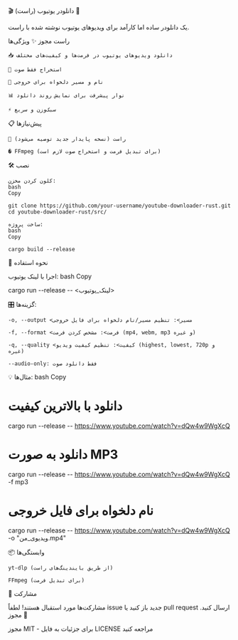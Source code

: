 🎬 دانلودر یوتیوب (راست) 🦀

یک دانلودر ساده اما کارآمد برای ویدیوهای یوتیوب نوشته شده با راست.

راست
مجوز
✨ ویژگی‌ها

    📥 دانلود ویدیوهای یوتیوب در فرمت‌ها و کیفیت‌های مختلف

    🎵 استخراج فقط صوت

    📝 نام و مسیر دلخواه برای خروجی

    📊 نوار پیشرفت برای نمایش روند دانلود

    ⚡ سبک‌وزن و سریع

📋 پیش‌نیازها

    🦀 راست (نسخه پایدار جدید توصیه می‌شود)

    � FFmpeg (برای تبدیل فرمت و استخراج صوت لازم است)

🛠️ نصب

    کلون کردن مخزن:
    bash
    Copy

    git clone https://github.com/your-username/youtube-downloader-rust.git  
    cd youtube-downloader-rust/src/  

    ساخت پروژه:
    bash
    Copy

    cargo build --release  

🚀 نحوه استفاده

اجرا با لینک یوتیوب:
bash
Copy

cargo run --release -- <لینک_یوتیوب>  

🎛️ گزینه‌ها:

    -o, --output <مسیر>: تنظیم مسیر/نام دلخواه برای فایل خروجی

    -f, --format <فرمت>: مشخص کردن فرمت (mp4, webm, mp3 و غیره)

    -q, --quality <کیفیت>: تنظیم کیفیت ویدیو (highest, lowest, 720p و غیره)

    --audio-only: فقط دانلود صوت

💡 مثال‌ها:
bash
Copy

# دانلود با بالاترین کیفیت  
cargo run --release -- https://www.youtube.com/watch?v=dQw4w9WgXcQ  

# دانلود به صورت MP3  
cargo run --release -- https://www.youtube.com/watch?v=dQw4w9WgXcQ -f mp3  

# نام دلخواه برای فایل خروجی  
cargo run --release -- https://www.youtube.com/watch?v=dQw4w9WgXcQ -o "ویدیوی_من.mp4"  

📦 وابستگی‌ها

    yt-dlp (از طریق بایندینگ‌های راست)

    FFmpeg (برای تبدیل فرمت)

🤝 مشارکت

مشارکت‌ها مورد استقبال هستند! لطفاً issue جدید باز کنید یا pull request ارسال کنید.
📜 مجوز

مجوز MIT - برای جزئیات به فایل LICENSE مراجعه کنید
